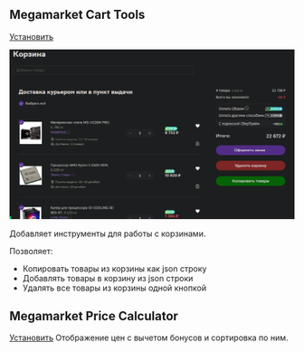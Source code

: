 ## Megamarket Cart Tools
[Установить](https://github.com/xob0t/MM-tools/raw/main/mm_cart_tools.user.js)


![demo](media/cart_demo.webp "Made with ScreenToGif")

Добавляет инструменты для работы с корзинами.

Позволяет:
* Копировать товары из корзины как json строку
* Добавлять товары в корзину из json строки
* Удалять все товары из корзины одной кнопкой


## Megamarket Price Calculator
[Установить](https://github.com/xob0t/MM-tools/raw/main/mm_bonus_calc.user.js)
Отображение цен с вычетом бонусов и сортировка по ним.
